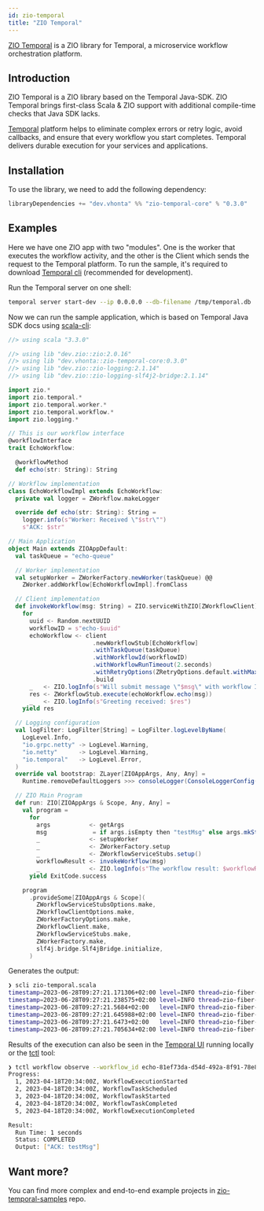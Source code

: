 ```yaml
---
id: zio-temporal
title: "ZIO Temporal"
---
```


[ZIO Temporal](https://zio-temporal.vhonta.dev/) is a ZIO library for Temporal, a microservice workflow orchestration platform.

## Introduction

ZIO Temporal is a ZIO library based on the Temporal Java-SDK. ZIO Temporal brings first-class Scala & ZIO support with additional compile-time checks that Java SDK lacks.

[Temporal](https://temporal.io/) platform helps to eliminate complex errors or retry logic, avoid callbacks, and ensure that every workflow you start completes. Temporal delivers durable execution for your services and applications.

## Installation

To use the library, we need to add the following dependency:

```scala
libraryDependencies += "dev.vhonta" %% "zio-temporal-core" % "0.3.0"
```

## Examples

Here we have one ZIO app with two "modules". One is the worker that executes the workflow activity, and the other is the Client which sends the request to the Temporal platform. To run the sample, it's required to download [Temporal cli](https://github.com/temporalio/cli) (recommended for development).


Run the Temporal server on one shell:

```sh
temporal server start-dev --ip 0.0.0.0 --db-filename /tmp/temporal.db
```

Now we can run the sample application, which is based on Temporal Java SDK docs using [scala-cli](https://scala-cli.virtuslab.org):

```scala
//> using scala "3.3.0"

//> using lib "dev.zio::zio:2.0.16"
//> using lib "dev.vhonta::zio-temporal-core:0.3.0"
//> using lib "dev.zio::zio-logging:2.1.14"
//> using lib "dev.zio::zio-logging-slf4j2-bridge:2.1.14"

import zio.*
import zio.temporal.*
import zio.temporal.worker.*
import zio.temporal.workflow.*
import zio.logging.*

// This is our workflow interface
@workflowInterface
trait EchoWorkflow:

  @workflowMethod
  def echo(str: String): String

// Workflow implementation
class EchoWorkflowImpl extends EchoWorkflow:
  private val logger = ZWorkflow.makeLogger

  override def echo(str: String): String =
    logger.info(s"Worker: Received \"$str\"")
    s"ACK: $str"

// Main Application
object Main extends ZIOAppDefault:
  val taskQueue = "echo-queue"

  // Worker implementation
  val setupWorker = ZWorkerFactory.newWorker(taskQueue) @@
    ZWorker.addWorkflow[EchoWorkflowImpl].fromClass

  // Client implementation
  def invokeWorkflow(msg: String) = ZIO.serviceWithZIO[ZWorkflowClient]: client =>
    for
      uuid <- Random.nextUUID
      workflowID = s"echo-$uuid"
      echoWorkflow <- client
                        .newWorkflowStub[EchoWorkflow]
                        .withTaskQueue(taskQueue)
                        .withWorkflowId(workflowID)
                        .withWorkflowRunTimeout(2.seconds)
                        .withRetryOptions(ZRetryOptions.default.withMaximumAttempts(3))
                        .build
      _   <- ZIO.logInfo(s"Will submit message \"$msg\" with workflow ID $workflowID")
      res <- ZWorkflowStub.execute(echoWorkflow.echo(msg))
      _   <- ZIO.logInfo(s"Greeting received: $res")
    yield res

  // Logging configuration
  val logFilter: LogFilter[String] = LogFilter.logLevelByName(
    LogLevel.Info,
    "io.grpc.netty" -> LogLevel.Warning,
    "io.netty"      -> LogLevel.Warning,
    "io.temporal"   -> LogLevel.Error,
  )
  override val bootstrap: ZLayer[ZIOAppArgs, Any, Any] =
    Runtime.removeDefaultLoggers >>> consoleLogger(ConsoleLoggerConfig(LogFormat.colored, logFilter))

  // ZIO Main Program
  def run: ZIO[ZIOAppArgs & Scope, Any, Any] =
    val program =
      for
        args           <- getArgs
        msg             = if args.isEmpty then "testMsg" else args.mkString(" ")
        _              <- setupWorker
        _              <- ZWorkerFactory.setup
        _              <- ZWorkflowServiceStubs.setup()
        workflowResult <- invokeWorkflow(msg)
        _              <- ZIO.logInfo(s"The workflow result: $workflowResult")
      yield ExitCode.success

    program
      .provideSome[ZIOAppArgs & Scope](
        ZWorkflowServiceStubsOptions.make,
        ZWorkflowClientOptions.make,
        ZWorkerFactoryOptions.make,
        ZWorkflowClient.make,
        ZWorkflowServiceStubs.make,
        ZWorkerFactory.make,
        slf4j.bridge.Slf4jBridge.initialize,
      )
```

Generates the output:

```sh
❯ scli zio-temporal.scala
timestamp=2023-06-28T09:27:21.171306+02:00 level=INFO thread=zio-fiber-4 message="ZWorkerFactory started"
timestamp=2023-06-28T09:27:21.238575+02:00 level=INFO thread=zio-fiber-4 message="Will submit message "testMsg" with workflow ID echo-82026831-91df-4138-b862-710d87b3ebb4"
timestamp=2023-06-28T09:27:21.5684+02:00   level=INFO thread=zio-fiber-183 message="Worker: Received "testMsg""
timestamp=2023-06-28T09:27:21.645988+02:00 level=INFO thread=zio-fiber-4 message="Greeting received: ACK: testMsg"
timestamp=2023-06-28T09:27:21.6473+02:00   level=INFO thread=zio-fiber-4 message="The workflow result: ACK: testMsg"
timestamp=2023-06-28T09:27:21.705634+02:00 level=INFO thread=zio-fiber-4 message="ZWorkerFactory shutdownNow initiated..."
```

Results of the execution can also be seen in the [Temporal UI](http://localhost:8233) running locally or the [tctl](https://github.com/temporalio/tctl) tool:

```sh
❯ tctl workflow observe --workflow_id echo-81ef73da-d54d-492a-8f91-78e888dcebc8
Progress:
  1, 2023-04-18T20:34:00Z, WorkflowExecutionStarted
  2, 2023-04-18T20:34:00Z, WorkflowTaskScheduled
  3, 2023-04-18T20:34:00Z, WorkflowTaskStarted
  4, 2023-04-18T20:34:00Z, WorkflowTaskCompleted
  5, 2023-04-18T20:34:00Z, WorkflowExecutionCompleted

Result:
  Run Time: 1 seconds
  Status: COMPLETED
  Output: ["ACK: testMsg"]
```

## Want more?
You can find more complex and end-to-end example projects in [zio-temporal-samples](https://github.com/vitaliihonta/zio-temporal-samples) repo.  
